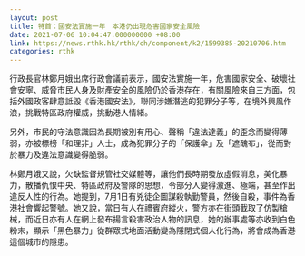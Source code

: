 ```yaml
---
layout: post
title: 特首：國安法實施一年　本港仍出現危害國家安全風險
date: 2021-07-06 10:04:47.000000000 +08:00
link: https://news.rthk.hk/rthk/ch/component/k2/1599385-20210706.htm
categories: rthk
---
```


行政長官林鄭月娥出席行政會議前表示，國安法實施一年，危害國家安全、破壞社會安寧、威脅市民人身及財產安全的風險仍於香港存在，有關風險來自三方面，包括外國政客肆意詆毀《香港國安法》，聯同涉嫌潛逃的犯罪分子等，在境外興風作浪，挑戰特區政府權威，挑動港人情緒。

另外，市民的守法意識因為長期被別有用心、聲稱「違法達義」的歪念而變得薄弱，亦被標榜「和理非」人士，成為犯罪分子的「保護傘」及「遮醜布」，從而對於暴力及違法意識變得脆弱。

林鄭月娥又說，欠缺監督規管社交媒體等，讓他們長時期發放虛假消息，美化暴力，散播仇恨中央、特區政府及警隊的思想，令部分人變得激進、極端，甚至作出違反人性的行為。她提到，7月1日有兇徒企圖謀殺執勤警員，然後自殺，事件為香港社會響起警號。她又說，當日有人在禮賓府縱火，警方亦在街頭截取了仿製槍械，而近日亦有人在網上發布揚言殺害政治人物的訊息，她的辦事處等亦收到白色粉末，顯示「黑色暴力」從群眾式地面活動變為隱閉式個人化行為，將會成為香港這個城市的隱患。
